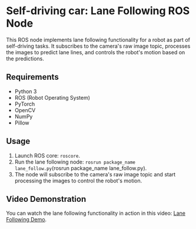 # Self-driving car: Lane Following ROS Node

This ROS node implements lane following functionality for a robot as part of  self-driving tasks. It subscribes to the camera's raw image topic, processes the images to predict lane lines, and controls the robot's motion based on the predictions.

## Requirements
- Python 3
- ROS (Robot Operating System)
- PyTorch
- OpenCV
- NumPy
- Pillow

## Usage
1. Launch ROS core: `roscore`.
2. Run the lane following node: `rosrun package_name lane_follow.py`(rosrun package_name lane_follow.py).
3. The node will subscribe to the camera's raw image topic and start processing the images to control the robot's motion.

## Video Demonstration
You can watch the lane following functionality in action in this video: [Lane Following Demo](https://youtu.be/46JBglssC7o).



